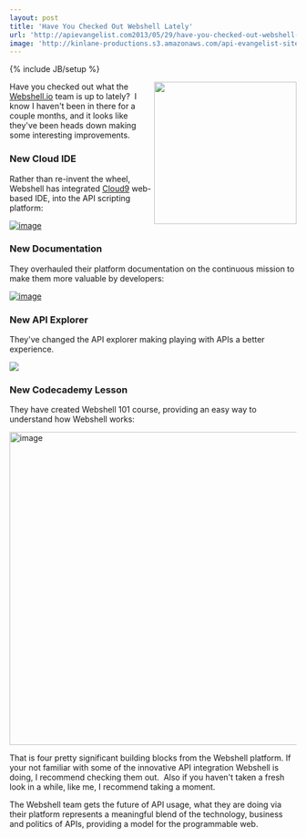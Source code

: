 ```yaml
---
layout: post
title: 'Have You Checked Out Webshell Lately'
url: 'http://apievangelist.com2013/05/29/have-you-checked-out-webshell-lately/'
image: 'http://kinlane-productions.s3.amazonaws.com/api-evangelist-site/blog/webshell-logo.jpeg'
---
```

{% include JB/setup %}
<p>
     <a href=http://webshell.io/ target=_blank><img src=https://s3.amazonaws.com/kinlane-productions/api-evangelist/webshell/webshell-logo.jpg  width=250 align=right /></a>
</p>
<p>
     Have you checked out what the <a title=Webshell.io href=http://webshell.io/>Webshell.io</a> team is up to lately?  I know I haven't been in there for a couple months, and it looks like they've been heads down making some interesting improvements.
</p>
<h3>
     New Cloud IDE
</h3>
<p>
     Rather than re-invent the wheel, Webshell has integrated <a title=Cloud9 href=https://c9.io/>Cloud9</a> web-based IDE, into the API scripting platform:
</p>
<p>
     <a href=ttps://s3.amazonaws.com/kinlane-productions/api-evangelist/webshell/webshell-update-1.png target=_blank><img src=https://s3.amazonaws.com/kinlane-productions/api-evangelist/webshell/webshell-update-1.png alt=image /></a>
</p>
<h3>
     New Documentation
</h3>
<p>
     They overhauled their platform documentation on the continuous mission to make them more valuable by developers:
</p>
<p>
     <a href=https://s3.amazonaws.com/kinlane-productions/api-evangelist/webshell/webshell-update-2.png target=_blank><img src=https://s3.amazonaws.com/kinlane-productions/api-evangelist/webshell/webshell-update-2.png alt=image /></a>
</p>
<h3>
     New API Explorer
</h3>
<p>
     They've changed the API explorer making playing with APIs a better experience.
</p>
<p>
     <a href=https://s3.amazonaws.com/kinlane-productions/api-evangelist/webshell/webshell-update-3.png target=_blank><img src=https://s3.amazonaws.com/kinlane-productions/api-evangelist/webshell/webshell-update-3.png  /></a>
</p>
<h3>
     New Codecademy Lesson
</h3>
<p>
     They have created Webshell 101 course, providing an easy way to understand how Webshell works:<br />
     <a href=http://7za.r.mailjet.com/redirect/0v8nhcjr7rysybw5poob6n/www.codecademy.com/courses/web-beginner-en-Gux11/0/1 target=_blank></a>
</p>
<p>
     <a href=https://s3.amazonaws.com/kinlane-productions/api-evangelist/webshell/webshell-update-1.png target=_blank><img src=https://s3.amazonaws.com/kinlane-productions/api-evangelist/webshell/webshell-update-1.png alt=image width=550 /></a>
</p>
<p>
     That is four pretty significant building blocks from the Webshell platform. If your not familiar with some of the innovative API integration Webshell is doing, I recommend checking them out.  Also if you haven't taken a fresh look in a while, like me, I recommend taking a moment.
</p>
<p>
     The Webshell team gets the future of API usage, what they are doing via their platform represents a meaningful blend of the technology, business and politics of APIs, providing a model for the programmable web.
</p>
